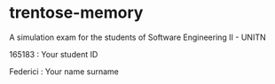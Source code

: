 # trentose-memory
A simulation exam for the students of Software Engineering II - UNITN

165183 : Your student ID

Federici      : Your name surname
